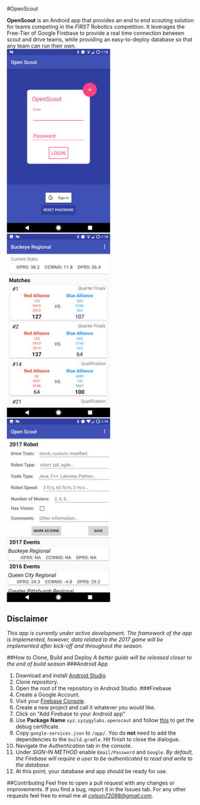 #OpenScout

**OpenScout** is an Android app that provides an end to end scouting solution for teams competing in the *FIRST* Robotics competition. It leverages the Free-Tier of Google Firebase to provide a real time connection between scout and drive teams, while providing an easy-to-deploy database so that any team can run their own.
<br>
<img src="https://raw.githubusercontent.com/mr-glt/OpenScout/master/Art/Screenshots/login.png" width="275"/>
<img src="https://raw.githubusercontent.com/mr-glt/OpenScout/master/Art/Screenshots/driver.png" width="275"/>
<img src="https://raw.githubusercontent.com/mr-glt/OpenScout/master/Art/Screenshots/team.png" width="275"/>
## Disclaimer
*This app is currently under active development. The framework of the app is implemented, however, data related to the 2017 game will be implemented after kick-off and throughout the season.*

##How to Clone, Build and Deploy
*A better guide will be released closer to the end of build season*
###Android App
1. Download and install <a target="_blank" href="https://developer.android.com/studio/index.html">Android Studio</a>
2. Clone repository.
3. Open the root of the repository in Android Studio.
###Firebase
1. Create a Google Account.
2. Visit your <a target="_blank" href="https://console.firebase.google.com/?pli=1">Firebase Console</a>.
3. Create a new project and call it whatever you would like.
4. Click on "Add Firebase to your Android app"
5. Use **Package Name** `xyz.syzygylabs.openscout` and follow <a target="_blank" href="https://developers.google.com/android/guides/client-auth">this</a> to get the debug certificate.
6. Copy `google-services.json` to `/app/`. You do **not** need to add the dependencies to the `build.gradle`. Hit finish to close the dialogue.
7. Navigate the *Authentication* tab in the console.
8. Under *SIGN-IN METHOD* enable `Email/Password` and `Google`. *By default, the Firebase will require a user to be authenticated to read and write to the database.*
9. At this point, your database and app should be ready for use.

##Contributing
Feel free to open a pull request with any changes or improvements. If you find a bug, report it in the Issues tab. For any other requests feel free to email me at *colson72098@gmail.com*.
